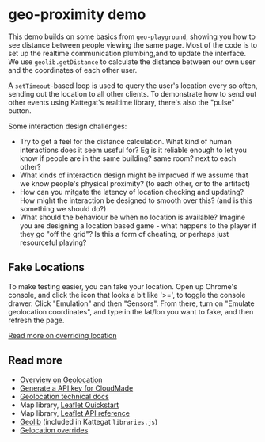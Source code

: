 # geo-proximity demo

This demo builds on some basics from `geo-playground`, showing you how to see distance between people viewing the same page. Most of the code is to set up the realtime communication plumbing,and to update the interface. We use `geolib.getDistance` to calculate the distance between our own user and the coordinates of each other user.

A `setTimeout`-based loop is used to query the user's location every so often, sending out the location to all other clients. To demonstrate how to send out other events using Kattegat's realtime library, there's also the "pulse" button.

Some interaction design challenges:
* Try to get a feel for the distance calculation. What kind of human interactions does it seem useful for? Eg is it reliable enough to let you know if people are in the same building? same room? next to each other?
* What kinds of interaction design might be improved if we assume that we know people's physical proximity? (to each other, or to the artifact)
* How can you mitgate the latency of location checking and updating? How might the interaction be designed to smooth over this? (and is this something we should do?)
* What should the behaviour be when no location is available? Imagine you are designing a location based game - what happens to the player if they go "off the grid"? Is this a form of cheating, or perhaps just resourceful playing?

## Fake Locations

To make testing easier, you can fake your location. Open up Chrome's console, and click the icon that looks a bit like '>=', to toggle the console drawer. Click "Emulation" and then "Sensors". From there, turn on "Emulate geolocation coordinates", and type in the lat/lon you want to fake, and then refresh the page.

[Read more on overriding location](https://developers.google.com/chrome-developer-tools/docs/mobile-emulation#device-geolocation-overrides)

## Read more
* [Overview on Geolocation](http://diveintohtml5.info/geolocation.html)
* [Generate a API key for CloudMade](http://account.cloudmade.com/register)
* [Geolocation technical docs](https://developer.mozilla.org/en/docs/WebAPI/Using_geolocation)
* Map library, [Leaflet Quickstart](http://leafletjs.com/examples/quick-start.html)
* Map library, [Leaflet API reference](http://leafletjs.com/reference.html)
* [Geolib](https://github.com/manuelbieh/Geolib) (included in Kattegat `libraries.js`)
* [Gelocation overrides](https://developers.google.com/chrome-developer-tools/docs/mobile-emulation#device-geolocation-overrides)